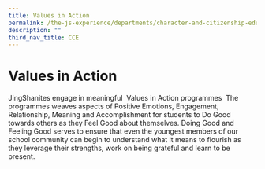 ```yaml
---
title: Values in Action
permalink: /the-js-experience/departments/character-and-citizenship-education-cce/values-in-action/
description: ""
third_nav_title: CCE
---
```

# **Values in Action**

JingShanites engage in meaningful  Values in Action programmes  The programmes weaves aspects of Positive Emotions, Engagement, Relationship, Meaning and Accomplishment for students to Do Good towards others as they Feel Good about themselves. Doing Good and Feeling Good serves to ensure that even the youngest members of our school community can begin to understand what it means to flourish as they leverage their strengths, work on being grateful and learn to be present.

